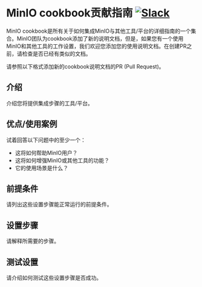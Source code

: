 # MinIO cookbook贡献指南 [![Slack](https://slack.minio.io/slack?type=svg)](https://slack.minio.io)

MinIO cookbook是所有关于如何集成MinIO与其他工具/平台的详细指南的一个集合。MinIO团队为cookbook添加了新的说明文档，但是，如果您有一个使用MinIO和其他工具的工作设置，我们欢迎您添加您的使用说明文档。在创建PR之前，请检查是否已经有类似的文档。

请参照以下格式添加新的cookbook说明文档的PR (Pull Request)。

## 介绍

介绍您将提供集成步骤的工具/平台。

## 优点/使用案例

试着回答以下问题中的至少一个：

* 这将如何帮助MinIO用户？
* 这将如何增强MinIO或其他工具的功能？
* 它的使用场景是什么？

## 前提条件

请列出这些设置步骤能正常运行的前提条件。

## 设置步骤

请解释所需要的步骤。

## 测试设置

请介绍如何测试这些设置步骤是否成功。
